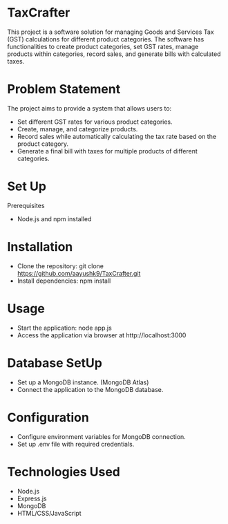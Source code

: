 # TaxCrafter

This project is a software solution for managing Goods and Services Tax (GST) calculations for different product categories. The software has functionalities to create product categories, set GST rates, manage products within categories, record sales, and generate bills with calculated taxes.

# Problem Statement

The project aims to provide a system that allows users to:

- Set different GST rates for various product categories.
- Create, manage, and categorize products.
- Record sales while automatically calculating the tax rate based on the product category.
- Generate a final bill with taxes for multiple products of different categories.

# Set Up

Prerequisites
 
- Node.js and npm installed

# Installation

- Clone the repository: git clone https://github.com/aayushk9/TaxCrafter.git
- Install dependencies: npm install

# Usage 

- Start the application: node app.js
- Access the application via browser at http://localhost:3000

# Database SetUp

- Set up a MongoDB instance. (MongoDB Atlas)
- Connect the application to the MongoDB database.

# Configuration

- Configure environment variables for MongoDB connection.
- Set up .env file with required credentials.

# Technologies Used

- Node.js
- Express.js
- MongoDB
- HTML/CSS/JavaScript

